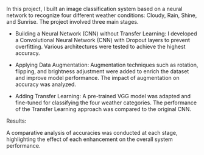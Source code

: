In this project, I built an image classification system based on a neural network to recognize four different weather conditions: Cloudy, Rain, Shine, and Sunrise. The project involved three main stages.

* Building a Neural Network (CNN) without Transfer Learning:
I developed a Convolutional Neural Network (CNN) with Dropout layers to prevent overfitting. Various architectures were tested to achieve the highest accuracy.

* Applying Data Augmentation:
Augmentation techniques such as rotation, flipping, and brightness adjustment were added to enrich the dataset and improve model performance. The impact of augmentation on accuracy was analyzed.

* Adding Transfer Learning:
A pre-trained VGG model was adapted and fine-tuned for classifying the four weather categories. The performance of the Transfer Learning approach was compared to the original CNN.



 Results:
 
A comparative analysis of accuracies was conducted at each stage, highlighting the effect of each enhancement on the overall system performance.
